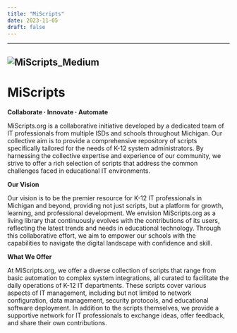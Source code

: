 ```yaml
---
title: "MiScripts"
date: 2023-11-05
draft: false
---
```

---
![MiScripts_Medium](https://miscripts.org/images/miscripts_225.png)
---
# MiScripts
__Collaborate · Innovate · Automate__

MiScripts.org is a collaborative initiative developed by a dedicated team of IT professionals from multiple ISDs and schools throughout Michigan. Our collective aim is to provide a comprehensive repository of scripts specifically tailored for the needs of K-12 system administrators. By harnessing the collective expertise and experience of our community, we strive to offer a rich selection of scripts that address the common challenges faced in educational IT environments.

__Our Vision__

Our vision is to be the premier resource for K-12 IT professionals in Michigan and beyond, providing not just scripts, but a platform for growth, learning, and professional development. We envision MiScripts.org as a living library that continuously evolves with the contributions of its users, reflecting the latest trends and needs in educational technology. Through this collaborative effort, we aim to empower our schools with the capabilities to navigate the digital landscape with confidence and skill.

__What We Offer__

At MiScripts.org, we offer a diverse collection of scripts that range from basic automation to complex system integrations, all curated to facilitate the daily operations of K-12 IT departments. These scripts cover various aspects of IT management, including but not limited to network configuration, data management, security protocols, and educational software deployment. In addition to the scripts themselves, we provide a supportive network for IT professionals to exchange ideas, offer feedback, and share their own contributions.
